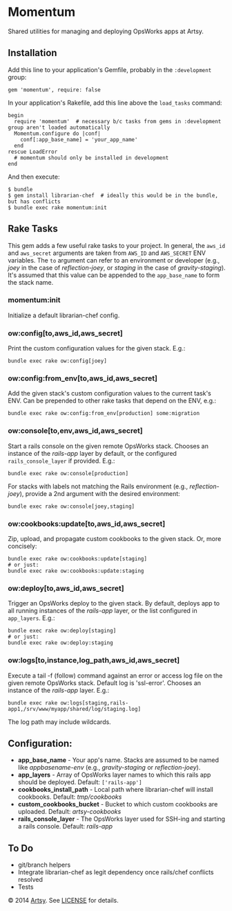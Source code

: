 # Momentum

Shared utilities for managing and deploying OpsWorks apps at Artsy.


## Installation

Add this line to your application's Gemfile, probably in the `:development` group:

    gem 'momentum', require: false

In your application's Rakefile, add this line above the `load_tasks` command:

    begin
      require 'momentum'  # necessary b/c tasks from gems in :development group aren't loaded automatically
      Momentum.configure do |conf|
        conf[:app_base_name] = 'your_app_name'
      end
    rescue LoadError
      # momentum should only be installed in development
    end

And then execute:

    $ bundle
    $ gem install librarian-chef  # ideally this would be in the bundle, but has conflicts
    $ bundle exec rake momentum:init


## Rake Tasks

This gem adds a few useful rake tasks to your project. In general, the `aws_id` and `aws_secret` arguments are taken from `AWS_ID` and `AWS_SECRET` ENV variables. The `to` argument can refer to an environment or developer (e.g., _joey_ in the case of _reflection-joey_, or _staging_ in the case of _gravity-staging_). It's assumed that this value can be appended to the `app_base_name` to form the stack name.

### momentum:init

Initialize a default librarian-chef config.

### ow:config[to,aws_id,aws_secret]

Print the custom configuration values for the given stack. E.g.:

    bundle exec rake ow:config[joey]

### ow:config:from_env[to,aws_id,aws_secret]

Add the given stack's custom configuration values to the current task's ENV. Can be prepended to other rake tasks that depend on the ENV, e.g.:

    bundle exec rake ow:config:from_env[production] some:migration

### ow:console[to,env,aws_id,aws_secret]

Start a rails console on the given remote OpsWorks stack. Chooses an instance of the _rails-app_ layer by default, or the configured `rails_console_layer` if provided. E.g.:

    bundle exec rake ow:console[production]

For stacks with labels not matching the Rails environment (e.g., _reflection-joey_), provide a 2nd argument with the desired environment:

    bundle exec rake ow:console[joey,staging]

### ow:cookbooks:update[to,aws_id,aws_secret]

Zip, upload, and propagate custom cookbooks to the given stack. Or, more concisely:

    bundle exec rake ow:cookbooks:update[staging]
    # or just:
    bundle exec rake ow:cookbooks:update:staging

### ow:deploy[to,aws_id,aws_secret]

Trigger an OpsWorks deploy to the given stack. By default, deploys app to all running instances of the _rails-app_ layer, or the list configured in `app_layers`. E.g.:

    bundle exec rake ow:deploy[staging]
    # or just:
    bundle exec rake ow:deploy:staging

### ow:logs[to,instance,log_path,aws_id,aws_secret]

Execute a tail -f (follow) command against an error or access log file on the given remote OpsWorks stack. Default log is 'ssl-error'. Chooses an instance of the _rails-app_ layer. E.g.:

    bundle exec rake ow:logs[staging,rails-app1,/srv/www/myapp/shared/log/staging.log]

The log path may include wildcards.

## Configuration:

* **app_base_name** - Your app's name. Stacks are assumed to be named like _appbasename-env_ (e.g., _gravity-staging_ or _reflection-joey_).
* **app_layers** - Array of OpsWorks layer names to which this rails app should be deployed. Default: `['rails-app']`
* **cookbooks_install_path** - Local path where librarian-chef will install cookbooks. Default: _tmp/cookbooks_
* **custom_cookbooks_bucket** - Bucket to which custom cookbooks are uploaded. Default: _artsy-cookbooks_
* **rails_console_layer** - The OpsWorks layer used for SSH-ing and starting a rails console. Default: _rails-app_


## To Do

* git/branch helpers
* Integrate librarian-chef as legit dependency once rails/chef conflicts resolved
* Tests


&copy; 2014 [Artsy](http://artsy.net). See [LICENSE](LICENSE.txt) for details.

